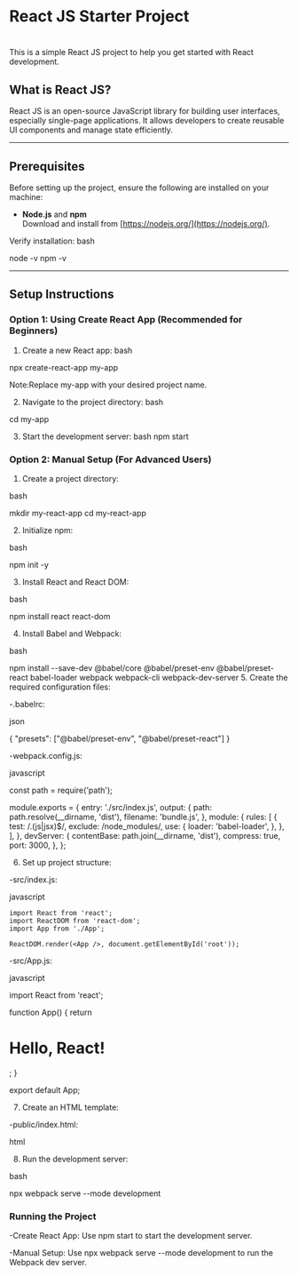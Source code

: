 # React JS Starter Project<h1>

This is a simple React JS project to help you get started with React development.

## What is React JS?
React JS is an open-source JavaScript library for building user interfaces, especially single-page applications. It allows developers to create reusable UI components and manage state efficiently.

______________________________________________________________________________________________________________________

## Prerequisites
Before setting up the project, ensure the following are installed on your machine:
- **Node.js** and **npm**  
  Download and install from [https://nodejs.org/](https://nodejs.org/).

Verify installation:
  bash

  node -v
  npm -v
 ______________________________________________________________________________________________________________________

## Setup Instructions

### Option 1: Using Create React App (Recommended for Beginners)

1. Create a new React app:
  bash

  npx create-react-app my-app

Note:Replace my-app with your desired project name.

2. Navigate to the project directory:
  bash

  cd my-app

3. Start the development server:
  bash
  npm start

### Option 2: Manual Setup (For Advanced Users)

1. Create a project directory:

  bash

  mkdir my-react-app
  cd my-react-app
  
2. Initialize npm:

  bash

  npm init -y

3. Install React and React DOM:

  bash

  npm install react react-dom

4. Install Babel and Webpack:

  bash

  npm install --save-dev @babel/core @babel/preset-env @babel/preset-react babel-loader webpack webpack-cli webpack-dev-server
5. Create the required configuration files:

-.babelrc:

  json


  {
    "presets": ["@babel/preset-env", "@babel/preset-react"]
  }

-webpack.config.js:

  javascript

  const path = require('path');

  module.exports = {
    entry: './src/index.js',
    output: {
      path: path.resolve(__dirname, 'dist'),
    filename: 'bundle.js',
    },
    module: {
      rules: [
        {
          test: /\.(js|jsx)$/,
          exclude: /node_modules/,
          use: {
            loader: 'babel-loader',
          },
        },
      ],
    },
   devServer: {
      contentBase: path.join(__dirname, 'dist'),
      compress: true,
      port: 3000,
    },
  };

6. Set up project structure:

-src/index.js:

  javascript

    import React from 'react';
    import ReactDOM from 'react-dom';
    import App from './App';

    ReactDOM.render(<App />, document.getElementById('root'));

-src/App.js:

  javascript
  
  import React from 'react';

  function App() {
    return <h1>Hello, React!</h1>;
  }

  export default App;

7. Create an HTML template:

-public/index.html:

html

  <!DOCTYPE html>
  <html lang="en">
  <head>
    <meta charset="UTF-8">
    <meta name="viewport" content="width=device-width, initial-scale=1.0">
    <title>React App</title>
  </head>
  <body>
    <div id="root"></div>
    <script src="../dist/bundle.js"></script>
  </body>
  </html>

8. Run the development server:

  bash

  npx webpack serve --mode development

### Running the Project

-Create React App:
Use npm start to start the development server.

-Manual Setup:
Use npx webpack serve --mode development to run the Webpack dev server.